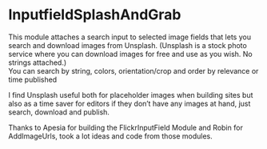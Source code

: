 # InputfieldSplashAndGrab

This module attaches a search input to selected image fields that lets you search and download images from Unsplash.
(Unsplash is a stock photo service where you can download images for free and use as you wish. No strings attached.)   
You can search by string, colors, orientation/crop and order by relevance or time published

I find Unsplash useful both for placeholder images when building sites but also as a time saver for editors if they don’t have any images at hand, just search, download and publish.

Thanks to Apesia for building the  FlickrInputField Module and Robin for AddImageUrls,  took a lot ideas and code from those modules.
